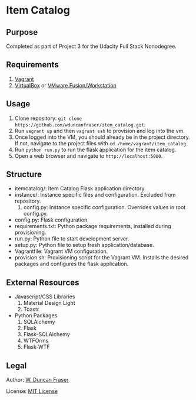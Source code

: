 # Item Catalog
## Purpose
Completed as part of Project 3 for the Udacity Full Stack Nonodegree.

## Requirements
1.  [Vagrant](https://www.vagrantup.com/)
1.  [VirtualBox](https://www.virtualbox.org/) or [VMware Fusion/Workstation](https://www.vmware.com/)

## Usage
1.  Clone repository: ```git clone https://github.com/wduncanfraser/item_catalog.git```.
1.  Run ```vagrant up``` and then ```vagrant ssh``` to provision and log into the vm.
1.  Once logged into the VM, you should already be in the project directory. If not, navigate to the project files with ```cd /home/vagrant/item_catalog```.
1.  Run ```python run.py``` to run the flask application for the item catalog.
1.  Open a web browser and navigate to ```http://localhost:5000```.

## Structure
+   itemcatalog/: Item Catalog Flask application directory.
+   instance/: Instance specific files and configuration. Excluded from repository.
    1.  config.py: Instance specific configuration. Overrides values in root config.py.
+   config.py: Flask configuration.
+   requirements.txt: Python package requirements, installed during provisioning.
+   run.py: Python file to start development server.
+   setup.py: Python file to setup fresh application/database.
+   Vagrantfile: Vagrant VM configuration.
+   provision.sh: Provisioning script for the Vagrant VM. Installs the desired packages and configures the flask application.

## External Resources
+   Javascript/CSS Libraries
    1.  Material Design Light
    1.  Toastr
+   Python Packages
    1.  SQLAlchemy
    1.  Flask
    1.  Flask-SQLAlchemy
    1.  WTFOrms
    1.  Flask-WTF

## Legal
Author: [W. Duncan Fraser](duncan@wduncanfraser.com)

License: [MIT License](LICENSE)